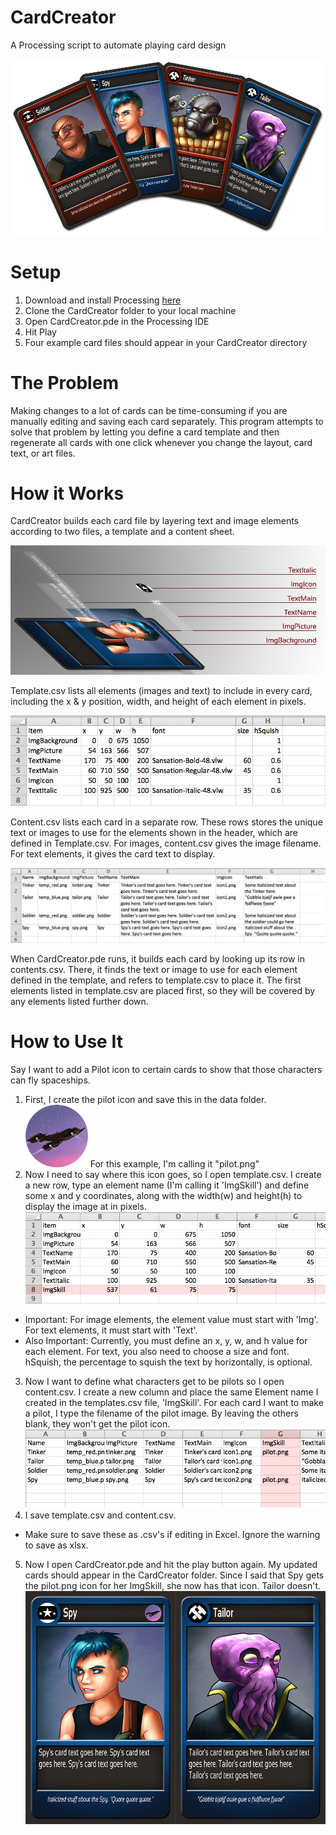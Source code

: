 CardCreator
===========

A Processing script to automate playing card design

![Alt text](example_media/example.png)

Setup
=====

1. Download and install Processing [here](http://www.processing.org/)
2. Clone the CardCreator folder to your local machine
3. Open CardCreator.pde in the Processing IDE
4. Hit Play
5. Four example card files should appear in your CardCreator directory

The Problem
===========

Making changes to a lot of cards can be time-consuming if you are manually editing and saving each card separately. This program attempts to solve that problem by letting you define a card template and then regenerate all cards with one click whenever you change the layout, card text, or art files.

How it Works
============

CardCreator builds each card file by layering text and image elements according to two files, a template and a content sheet.

![Alt text](example_media/how_it_works.png)

Template.csv lists all elements (images and text) to include in every card, including the x & y position, width, and height of each element in pixels.

![Alt text](example_media/template_example.png "template.csv")

Content.csv lists each card in a separate row. These rows stores the unique text or images to use for the elements shown in the header, which are defined in Template.csv. For images, content.csv gives the image filename. For text elements, it gives the card text to display.

![Alt text](example_media/content_example.png "content.csv")

When CardCreator.pde runs, it builds each card by looking up its row in contents.csv. There, it finds the text or image to use for each element defined in the template, and refers to template.csv to place it. The first elements listed in template.csv are placed first, so they will be covered by any elements listed further down.

How to Use It
=============

Say I want to add a Pilot icon to certain cards to show that those characters can fly spaceships.

1. First, I create the pilot icon and save this in the data folder. ![Alt text](example_media/pilot.png "pilot.png") For this example, I'm calling it "pilot.png"
2. Now I need to say where this icon goes, so I open template.csv. I create a new row, type an element name (I'm calling it 'ImgSkill') and define some x and y coordinates, along with the width(w) and height(h) to display the image at in pixels.
  ![Alt text](example_media/template_add_example.png "template_add_example.png")
  - Important: For image elements, the element value must start with 'Img'. For text elements, it must start with 'Text'.
  - Also Important: Currently, you must define an x, y, w, and h value for each element. For text, you also need to choose a size and font. hSquish, the percentage to squish the text by horizontally, is optional.
3. Now I want to define what characters get to be pilots so I open content.csv. I create a new column and place the same Element name I created in the templates.csv file, 'ImgSkill'. For each card I want to make a pilot, I type the filename of the pilot image. By leaving the others blank, they won't get the pilot icon.
  ![Alt text](example_media/content_add_example.png "content_add_example.png")
4. I save template.csv and content.csv.
  - Make sure to save these as .csv's if editing in Excel. Ignore the warning to save as xlsx.
5. Now I open CardCreator.pde and hit the play button again. My updated cards should appear in the CardCreator folder. Since I said that Spy gets the pilot.png icon for her ImgSkill, she now has that icon. Tailor doesn't.
  ![Alt text](example_media/cards_pilot_example.png "cards_pilot_example.png")
